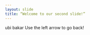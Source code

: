 ```yaml
---
layout: slide
title: “Welcome to our second slide!”
---
```

ubi bakar
Use the left arrow to go back!
